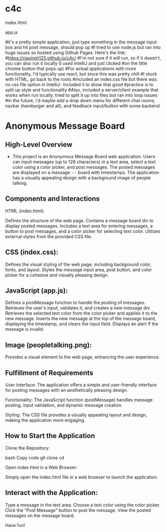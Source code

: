 # c4c
index.html

app.js



#it's a pretty simple application, just type something in the message input box and hit post message, should pop up
#I tried to use node.js but ran into huge issues so hosted using Github Pages. Here's the link: #https://riasingh125.github.io/c4c/
#I'm not sure if it will run, so if it doesn't, you can also run it locally (I used intelliJ and just clicked 
#on the little chrome button that pops up)
#For actual applications with more functionality, I'd typically use react, but since this was pretty chill
#I stuck with HTML, go back to the roots
#included an index.css file but there was no css file option in IntelliJ- included it to show that good 
#practice is to split up style and functionality
#Also, included a server/client example that works when run locally, tried to split it up into files but ran into loop issues
#in the future, i'd maybe add a drop down menu for different chat rooms, navbar (hamburger and all), and feedback input/button with some backend


# Anonymous Message Board
## High-Level Overview
- This project is an Anonymous Message Board web application. Users can input messages (up to 128 characters) in a text area, select a text color using a color picker, and post messages. The posted messages are displayed on a message - - board with timestamps. The application has a visually appealing design with a background image of people talking.

## Components and Interactions
HTML (index.html):

Defines the structure of the web page.
Contains a message board div to display posted messages.
Includes a text area for entering messages, a button to post messages, and a color picker for selecting text color.
Utilizes external styles from the provided CSS file.
## CSS (index.css):

Defines the visual styling of the web page, including background color, fonts, and layout.
Styles the message input area, post button, and color picker for a cohesive and visually pleasing design.
## JavaScript (app.js):

Defines a postMessage function to handle the posting of messages.
Retrieves the user's input, validates it, and creates a new message div.
Retrieves the selected text color from the color picker and applies it to the new message.
Inserts the new message at the top of the message board, displaying the timestamp, and clears the input field.
Displays an alert if the message is invalid.
## Image (peopletalking.png):

Provides a visual element to the web page, enhancing the user experience.
## Fulfillment of Requirements
User Interface: The application offers a simple and user-friendly interface for posting messages with an aesthetically pleasing design.

Functionality: The JavaScript function (postMessage) handles message posting, input validation, and dynamic message creation.

Styling: The CSS file provides a visually appealing layout and design, making the application more engaging.


## How to Start the Application
Clone the Repository:

bash
Copy code
git clone <repository-url>
cd <repository-directory>

Open index.html in a Web Browser:

Simply open the index.html file in a web browser to launch the application.
## Interact with the Application:

Type a message in the text area.
Choose a text color using the color picker.
Click the "Post Message" button to post the message.
View the posted messages on the message board.

Have fun!

